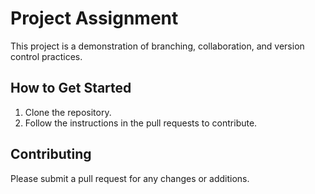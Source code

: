 # Project Assignment
This project is a demonstration of branching, collaboration, and version control practices.
## How to Get Started
1. Clone the repository.
2. Follow the instructions in the pull requests to contribute.
## Contributing
Please submit a pull request for any changes or additions.
